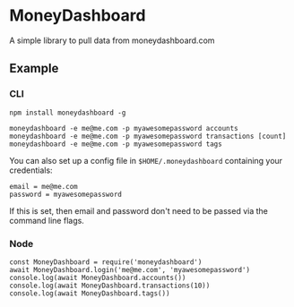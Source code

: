 # MoneyDashboard

A simple library to pull data from moneydashboard.com

## Example
### CLI
```
npm install moneydashboard -g
```
```
moneydashboard -e me@me.com -p myawesomepassword accounts
moneydashboard -e me@me.com -p myawesomepassword transactions [count]
moneydashboard -e me@me.com -p myawesomepassword tags
```

You can also set up a config file in `$HOME/.moneydashboard` containing your credentials:
```
email = me@me.com
password = myawesomepassword
```
If this is set, then email and password don't need to be passed via the command line flags.

### Node

```
const MoneyDashboard = require('moneydashboard')
await MoneyDashboard.login('me@me.com', 'myawesomepassword')
console.log(await MoneyDashboard.accounts())
console.log(await MoneyDashboard.transactions(10))
console.log(await MoneyDashboard.tags())
```